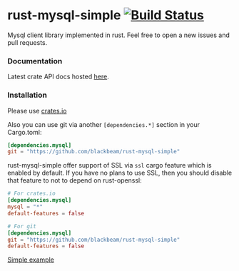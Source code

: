 rust-mysql-simple [![Build Status](https://travis-ci.org/blackbeam/rust-mysql-simple.png?branch=master)](https://travis-ci.org/blackbeam/rust-mysql-simple)
=================
Mysql client library implemented in rust. Feel free to open a new issues and pull requests.

### Documentation
Latest crate API docs hosted [here](http://blackbeam.org/doc/mysql/index.html).

### Installation
Please use [crates.io](https://crates.io/crates/mysql)

Also you can use git via another `[dependencies.*]` section in your Cargo.toml:

```toml
[dependencies.mysql]
git = "https://github.com/blackbeam/rust-mysql-simple"
```

rust-mysql-simple offer support of SSL via `ssl` cargo feature which is enabled by default. If you have no plans to use SSL, then you should disable that feature to not to depend on rust-openssl:

```toml
# For crates.io
[dependencies.mysql]
mysql = "*"
default-features = false

# For git
[dependencies.mysql]
git = "https://github.com/blackbeam/rust-mysql-simple"
default-features = false
```

[Simple example](http://blackbeam.org/doc/mysql/index.html#example)
